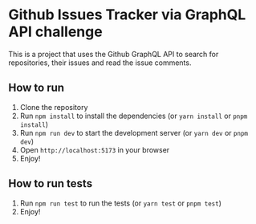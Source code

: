 # Github Issues Tracker via GraphQL API challenge

This is a project that uses the Github GraphQL API to search for repositories, their issues and read the issue comments.

## How to run

1. Clone the repository
2. Run `npm install` to install the dependencies (or `yarn install` or `pnpm install`)
3. Run `npm run dev` to start the development server (or `yarn dev` or `pnpm dev`)
4. Open `http://localhost:5173` in your browser
5. Enjoy!

## How to run tests

1. Run `npm run test` to run the tests (or `yarn test` or `pnpm test`)
2. Enjoy!
